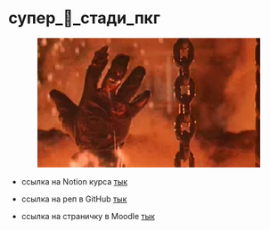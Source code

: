 # супер_🐋_стади_пкг

<p align="center">
<img src="media/class.gif">
</p>

* ссылка на Notion курса [тык](https://lavish-podium-945.notion.site/ROS-6c906e1668f74490bf9843463b1ad6c5)

* ссылка на реп в GitHub [тык](https://github.com/lsd-maddrive/ROS_course)

* ссылка на страничку в Moodle [тык]([https://github.com/lsd-maddrive/ROS_course](https://vec.etu.ru/moodle/course/view.php?id=12080))
